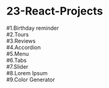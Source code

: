 # 23-React-Projects
#1.Birthday reminder\
#2.Tours\
#3.Reviews \
#4.Accordion \
#5.Menu \
#6.Tabs \
#7.Slider \
#8.Lorem Ipsum \
#9.Color Generator
